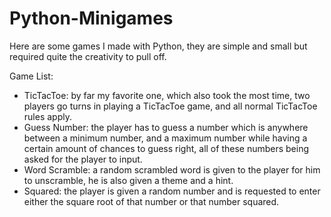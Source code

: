 # Python-Minigames
Here are some games I made with Python, they are simple and small but required quite the creativity to pull off.

Game List:

- TicTacToe: by far my favorite one, which also took the most time, two players go turns in playing a TicTacToe game, and all normal TicTacToe rules apply.
- Guess Number: the player has to guess a number which is anywhere between a minimum number, and a maximum number while having a certain amount of chances to guess right, all of these numbers being asked for the player to input.
- Word Scramble: a random scrambled word is given to the player for him to unscramble, he is also given a theme and a hint.
- Squared: the player is given a random number and is requested to enter either the square root of that number or that number squared.
